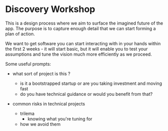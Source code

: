 # Discovery Workshop

This is a design process where we aim to surface the imagined future of the app.
The purpose is to capture enough detail that we can start forming a plan of action.

We want to get software you can start interacting with in your hands within the first 2 weeks - it will start basic, but it will enable you to test your assumptions and tune the vision much more efficiently as we proceed.


Some useful prompts:
- what sort of project is this ?
  - is it a bootstrapped startup or are you taking investment and moving fast
  - do you have technical guidance or would you benefit from that?

- common risks in technical projects
  - trilema
    - knowing what you're tuning for
  - how we avoid them 


